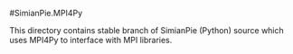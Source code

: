 #SimianPie.MPI4Py

This directory contains stable branch of SimianPie (Python) source which uses MPI4Py to interface with MPI libraries.
